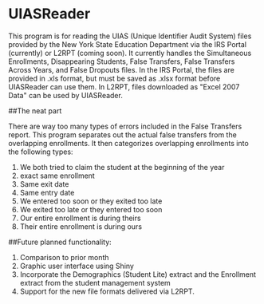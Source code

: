 # UIASReader

This program is for reading the UIAS (Unique Identifier Audit System) files provided by the New York State Education Department via the IRS Portal (currently) or L2RPT (coming soon).
It currently handles the Simultaneous Enrollments, Disappearing Students, False Transfers, False Transfers Across Years, and False Dropouts files.
In the IRS Portal, the files are provided in .xls format, but must be saved as .xlsx format before UIASReader can use them.
In L2RPT, files downloaded as "Excel 2007 Data" can be used by UIASReader.

##The neat part

There are way too many types of errors included in the False Transfers report.
This program separates out the actual false transfers from the overlapping enrollments.
It then categorizes overlapping enrollments into the following types:

1. We both tried to claim the student at the beginning of the year
1. exact same enrollment
1. Same exit date
1. Same entry date
1. We entered too soon or they exited too late
1. We exited too late or they entered too soon
1. Our entire enrollment is during theirs
1. Their entire enrollment is during ours

##Future planned functionality:

1. Comparison to prior month
1. Graphic user interface using Shiny
1. Incorporate the Demographics (Student Lite) extract and the Enrollment extract from the student management system
1. Support for the new file formats delivered via L2RPT.
